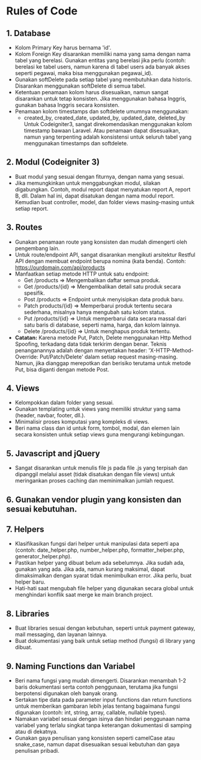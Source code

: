 # Rules of Code

## 1. Database
- Kolom Primary Key harus bernama 'id'.
- Kolom Foreign Key disarankan memiliki nama yang sama dengan nama tabel yang berelasi. Gunakan entitas yang berelasi jika perlu (contoh: berelasi ke tabel users, namun karena di tabel users ada banyak akses seperti pegawai, maka bisa menggunakan pegawai_id).
- Gunakan softDelete pada setiap tabel yang membutuhkan data historis. Disarankan menggunakan softDelete di semua tabel.
- Ketentuan penamaan kolom harus disesuaikan, namun sangat disarankan untuk tetap konsisten. Jika menggunakan bahasa Inggris, gunakan bahasa Inggris secara konsisten.
- Penamaan kolom timestamps dan softdelete umumnya menggunakan:
  - created_by, created_date, updated_by, updated_date, deleted_by
  Untuk Codeigniter3, sangat direkomendasikan menggunakan kolom timestamp bawaan Laravel. Atau penamaan dapat disesuaikan, namun yang terpenting adalah konsistensi untuk seluruh tabel yang menggunakan timestamps dan softdelete.

## 2. Modul (Codeigniter 3)
- Buat modul yang sesuai dengan fiturnya, dengan nama yang sesuai.
- Jika memungkinkan untuk menggabungkan modul, silakan digabungkan. Contoh, modul report dapat menyatukan report A, report B, dll. Dalam hal ini, dapat disatukan dengan nama modul report. Kemudian buat controller, model, dan folder views masing-masing untuk setiap report.

## 3. Routes
- Gunakan penamaan route yang konsisten dan mudah dimengerti oleh pengembang lain.
- Untuk route/endpoint API, sangat disarankan mengikuti arsitektur Restful API dengan membuat endpoint berupa nomina (kata benda). Contoh: https://ourdomain.com/api/products
- Manfaatkan setiap metode HTTP untuk satu endpoint:
  - Get /products => Mengembalikan daftar semua produk.
  - Get /products/{id} => Mengembalikan detail satu produk secara spesifik.
  - Post /products => Endpoint untuk menyisipkan data produk baru.
  - Patch products/{id} => Memperbarui produk tertentu secara sederhana, misalnya hanya mengubah satu kolom status.
  - Put /products/{id} => Untuk memperbarui data secara massal dari satu baris di database, seperti nama, harga, dan kolom lainnya.
  - Delete /products/{id} => Untuk menghapus produk tertentu.
- **Catatan:** Karena metode Put, Patch, Delete menggunakan Http Method Spoofing, terkadang data tidak terkirim dengan benar. Teknis penanganannya adalah dengan menyertakan header: 'X-HTTP-Method-Override: Put/Patch/Delete' dalam setiap request masing-masing. Namun, jika dianggap merepotkan dan berisiko terutama untuk metode Put, bisa diganti dengan metode Post.

## 4. Views
- Kelompokkan dalam folder yang sesuai.
- Gunakan templating untuk views yang memiliki struktur yang sama (header, navbar, footer, dll.).
- Minimalisir proses komputasi yang kompleks di views.
- Beri nama class dan id untuk form, tombol, modal, dan elemen lain secara konsisten untuk setiap views guna mengurangi kebingungan.

## 5. Javascript and jQuery
- Sangat disarankan untuk menulis file js pada file .js yang terpisah dan dipanggil melalui asset (tidak disatukan dengan file views) untuk meringankan proses caching dan meminimalkan jumlah request.

## 6. Gunakan vendor plugin yang konsisten dan sesuai kebutuhan.

## 7. Helpers
- Klasifikasikan fungsi dari helper untuk manipulasi data seperti apa (contoh: date_helper.php, number_helper.php, formatter_helper.php, generator_helper.php).
- Pastikan helper yang dibuat belum ada sebelumnya. Jika sudah ada, gunakan yang ada. Jika ada, namun kurang maksimal, dapat dimaksimalkan dengan syarat tidak menimbulkan error. Jika perlu, buat helper baru.
- Hati-hati saat mengubah file helper yang digunakan secara global untuk menghindari konflik saat merge ke main branch project.

## 8. Libraries
- Buat libraries sesuai dengan kebutuhan, seperti untuk payment gateway, mail messaging, dan layanan lainnya.
- Buat dokumentasi yang baik untuk setiap method (fungsi) di library yang dibuat.

## 9. Naming Functions dan Variabel
- Beri nama fungsi yang mudah dimengerti. Disarankan menambah 1-2 baris dokumentasi serta contoh penggunaan, terutama jika fungsi berpotensi digunakan oleh banyak orang.
- Sertakan tipe data pada parameter input functions dan return functions untuk memberikan gambaran lebih jelas tentang bagaimana fungsi digunakan (contoh: int, string, array, callable, nullable types).
- Namakan variabel sesuai dengan isinya dan hindari penggunaan nama variabel yang terlalu singkat tanpa keterangan dokumentasi di samping atau di dekatnya.
- Gunakan gaya penulisan yang konsisten seperti camelCase atau snake_case, namun dapat disesuaikan sesuai kebutuhan dan gaya penulisan pribadi.
